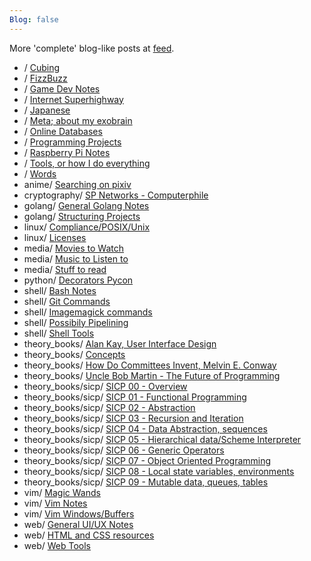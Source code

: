 ```yaml
---
Blog: false
---
```


More 'complete' blog-like posts at [feed](/feed).

* / [Cubing](/cubing/)
* / [FizzBuzz](/fizzbuzz/)
* / [Game Dev Notes](/gamedev/)
* / [Internet Superhighway](/superhighway/)
* / [Japanese](/japanese/)
* / [Meta; about my exobrain](/meta/)
* / [Online Databases](/online_databases/)
* / [Programming Projects](/projects/)
* / [Raspberry Pi Notes](/raspi/)
* / [Tools, or how I do everything](/tools/)
* / [Words](/words/)
* anime/ [Searching on pixiv](/anime/pixiv/)
* cryptography/ [SP Networks - Computerphile](/cryptography/sp_networks/)
* golang/ [General Golang Notes](/golang/general/)
* golang/ [Structuring Projects](/golang/package_structure/)
* linux/ [Compliance/POSIX/Unix](/linux/compliance_posix/)
* linux/ [Licenses](/linux/licenses/)
* media/ [Movies to Watch](/media/to_watch/)
* media/ [Music to Listen to](/media/to_listen_to/)
* media/ [Stuff to read](/media/to_read/)
* python/ [Decorators Pycon](/python/decorators/)
* shell/ [Bash Notes](/shell/bash_notes/)
* shell/ [Git Commands](/shell/git/)
* shell/ [Imagemagick commands](/shell/imagemagick/)
* shell/ [Possibily Pipelining](/shell/possible_pipeliner/)
* shell/ [Shell Tools](/shell/tools/)
* theory_books/ [Alan Kay, User Interface Design](/theory_books/alan_kay_user_interface/)
* theory_books/ [Concepts](/theory_books/concepts/)
* theory_books/ [How Do Committees Invent, Melvin E. Conway](/theory_books/how_do_committees_invent/)
* theory_books/ [Uncle Bob Martin - The Future of Programming](/theory_books/future_of_programming/)
* theory_books/sicp/ [SICP 00 - Overview](/theory_books/sicp/00/)
* theory_books/sicp/ [SICP 01 - Functional Programming](/theory_books/sicp/01/)
* theory_books/sicp/ [SICP 02 - Abstraction](/theory_books/sicp/02/)
* theory_books/sicp/ [SICP 03 - Recursion and Iteration](/theory_books/sicp/03/)
* theory_books/sicp/ [SICP 04 - Data Abstraction, sequences](/theory_books/sicp/04/)
* theory_books/sicp/ [SICP 05 - Hierarchical data/Scheme Interpreter](/theory_books/sicp/05/)
* theory_books/sicp/ [SICP 06 - Generic Operators](/theory_books/sicp/06/)
* theory_books/sicp/ [SICP 07 - Object Oriented Programming](/theory_books/sicp/07/)
* theory_books/sicp/ [SICP 08 - Local state variables, environments](/theory_books/sicp/08/)
* theory_books/sicp/ [SICP 09 - Mutable data, queues, tables](/theory_books/sicp/09/)
* vim/ [Magic Wands](/vim/magic_wands/)
* vim/ [Vim Notes](/vim/general_notes/)
* vim/ [Vim Windows/Buffers](/vim/windows/)
* web/ [General UI/UX Notes](/web/ui_ux/)
* web/ [HTML and CSS resources](/web/html_resources/)
* web/ [Web Tools](/web/tools/)


